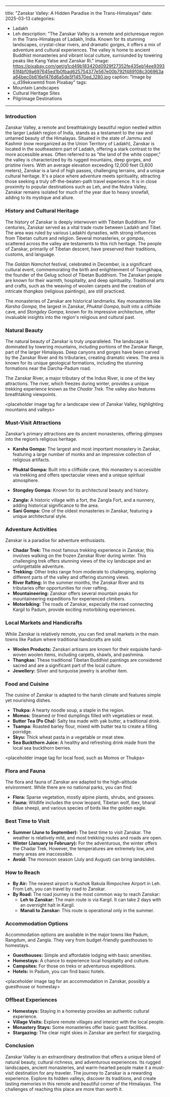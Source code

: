 
---
title: "Zanskar Valley: A Hidden Paradise in the Trans-Himalayas"
date: 2025-03-13
categories:
  - Ladakh
  - Leh
description: "The Zanskar Valley is a remote and picturesque region in the Trans-Himalayas of Ladakh, India. Known for its stunning landscapes, crystal-clear rivers, and dramatic gorges, it offers a mix of adventure and cultural experiences. The valley is home to ancient Buddhist monasteries and vibrant local culture, surrounded by towering peaks like Kang Yatse and Zanskar Ri."
image: https://pixabay.com/get/g1cd49b183420d0929f27352fe435eb14ee939361f4bf09a697645ed1b0fbad625754377e567e00b792f489108c306963aa64bec0b616ef476d6a5de5f14570ed_1280.jpg
caption: "Image by u_d39ekxwmtd from Pixabay"
tags: 
  - Mountain Landscapes
  - Cultural Heritage Sites
  - Pilgrimage Destinations
---


### **Introduction**

Zanskar Valley, a remote and breathtakingly beautiful region nestled within the larger Ladakh region of India, stands as a testament to the raw and untamed beauty of the Himalayas. Situated in the state of Jammu and Kashmir (now reorganized as the Union Territory of Ladakh), Zanskar is located in the southeastern part of Ladakh, offering a stark contrast to the more accessible areas. Often referred to as "the land of the white copper," the valley is characterized by its rugged mountains, deep gorges, and pristine rivers. With an average elevation exceeding 12,000 feet (3,600 meters), Zanskar is a land of high passes, challenging terrains, and a unique cultural heritage. It's a place where adventure meets spirituality, attracting those seeking a truly off-the-beaten-path travel experience. It is in close proximity to popular destinations such as Leh, and the Nubra Valley, Zanskar remains isolated for much of the year due to heavy snowfall, adding to its mystique and allure.

### **History and Cultural Heritage**

The history of Zanskar is deeply interwoven with Tibetan Buddhism. For centuries, Zanskar served as a vital trade route between Ladakh and Tibet. The area was ruled by various Ladakhi dynasties, with strong influences from Tibetan culture and religion. Several monasteries, or *gompas*, scattered across the valley are testaments to this rich heritage. The people of Zanskar, primarily of Tibetan descent, have preserved their traditions, customs, and language.

The *Galdan Namchot* festival, celebrated in December, is a significant cultural event, commemorating the birth and enlightenment of Tsongkhapa, the founder of the Gelug school of Tibetan Buddhism. The Zanskari people are known for their warmth, hospitality, and deep spirituality. Traditional arts and crafts, such as the weaving of woolen carpets and the creation of intricate *thangkas* (religious paintings), are still practiced.

The monasteries of Zanskar are historical landmarks. Key monasteries like *Karsha Gompa*, the largest in Zanskar, *Phuktal Gompa*, built into a cliffside cave, and *Stongdey Gompa*, known for its impressive architecture, offer invaluable insights into the region's religious and cultural past.

<placeholder image tag for a historical landmark like Karsha Gompa>

### **Natural Beauty**

The natural beauty of Zanskar is truly unparalleled. The landscape is dominated by towering mountains, including portions of the Zanskar Range, part of the larger Himalayas. Deep canyons and gorges have been carved by the Zanskar River and its tributaries, creating dramatic views. The area is known for its unique geological formations, including the stunning formations near the Darcha-Padum road.

The Zanskar River, a major tributary of the Indus River, is one of the key attractions. The river, which freezes during winter, provides a unique trekking experience known as the *Chadar Trek*. The valley also features breathtaking viewpoints.

<placeholder image tag for a landscape view of Zanskar Valley, highlighting mountains and valleys>

### **Must-Visit Attractions**

Zanskar’s primary attractions are its ancient monasteries, offering glimpses into the region’s religious heritage.

*   **Karsha Gompa:** The largest and most important monastery in Zanskar, featuring a large number of monks and an impressive collection of religious artifacts.

<placeholder image tag for Karsha Gompa>

*   **Phuktal Gompa:** Built into a cliffside cave, this monastery is accessible via trekking and offers spectacular views and a unique spiritual atmosphere.

<placeholder image tag for Phuktal Gompa>

*   **Stongdey Gompa:** Known for its architectural beauty and history.

<placeholder image tag for Stongdey Gompa>

*   **Zangla:** A historic village with a fort, the Zangla Fort, and a nunnery, adding historical significance to the area.
*   **Sani Gompa:** One of the oldest monasteries in Zanskar, featuring a unique architectural style.
<placeholder image tag for Sani Gompa>

### **Adventure Activities**

Zanskar is a paradise for adventure enthusiasts.

*   **Chadar Trek:** The most famous trekking experience in Zanskar, this involves walking on the frozen Zanskar River during winter. This challenging trek offers stunning views of the icy landscape and an unforgettable adventure.
    <placeholder image tag for the Chadar Trek>
*   **Trekking:** Other treks range from moderate to challenging, exploring different parts of the valley and offering stunning views.
*   **River Rafting:** In the summer months, the Zanskar River and its tributaries offer opportunities for river rafting.
*   **Mountaineering:** Zanskar offers several mountain peaks for mountaineering expeditions for experienced climbers.
*   **Motorbiking:** The roads of Zanskar, especially the road connecting Kargil to Padum, provide exciting motorbiking experiences.

### **Local Markets and Handicrafts**

While Zanskar is relatively remote, you can find small markets in the main towns like Padum where traditional handicrafts are sold.

*   **Woolen Products:** Zanskari artisans are known for their exquisite hand-woven woolen items, including carpets, shawls, and pashmina.
*   **Thangkas:** These traditional Tibetan Buddhist paintings are considered sacred and are a significant part of the local culture.
*   **Jewellery:** Silver and turquoise jewelry is another item.

### **Food and Cuisine**

The cuisine of Zanskar is adapted to the harsh climate and features simple yet nourishing dishes.

*   **Thukpa:** A hearty noodle soup, a staple in the region.
*   **Momos:** Steamed or fried dumplings filled with vegetables or meat.
*   **Butter Tea (Po Cha):** Salty tea made with yak butter, a traditional drink.
*   **Tsampa:** Roasted barley flour, mixed with butter tea to create a filling porridge.
*   **Skyu:** Thick wheat pasta in a vegetable or meat stew.
*   **Sea Buckthorn Juice:** A healthy and refreshing drink made from the local sea buckthorn berries.

<placeholder image tag for local food, such as Momos or Thukpa>

### **Flora and Fauna**

The flora and fauna of Zanskar are adapted to the high-altitude environment. While there are no national parks, you can find:

*   **Flora:** Sparse vegetation, mostly alpine plants, shrubs, and grasses.
*   **Fauna:** Wildlife includes the snow leopard, Tibetan wolf, ibex, bharal (blue sheep), and various species of birds like the golden eagle.

### **Best Time to Visit**

*   **Summer (June to September):** The best time to visit Zanskar. The weather is relatively mild, and most trekking routes and roads are open.
*   **Winter (January to February):** For the adventurous, the winter offers the Chadar Trek. However, the temperatures are extremely low, and many areas are inaccessible.
*   **Avoid:** The monsoon season (July and August) can bring landslides.

### **How to Reach**

*   **By Air:** The nearest airport is Kushok Bakula Rimpochee Airport in Leh. From Leh, you can travel by road to Zanskar.
*   **By Road:** The road journey is the most common way to reach Zanskar:
    *   **Leh to Zanskar:** The main route is via Kargil. It can take 2 days with an overnight halt in Kargil.
    *   **Manali to Zanskar:** This route is operational only in the summer.

<placeholder image tag for a road leading into Zanskar>

### **Accommodation Options**

Accommodation options are available in the major towns like Padum, Rangdum, and Zangla. They vary from budget-friendly guesthouses to homestays.

*   **Guesthouses:** Simple and affordable lodging with basic amenities.
*   **Homestays:** A chance to experience local hospitality and culture.
*   **Campsites:** For those on treks or adventurous expeditions.
*   **Hotels:** In Padum, you can find basic hotels.

<placeholder image tag for an accommodation in Zanskar, possibly a guesthouse or homestay>

### **Offbeat Experiences**

*   **Homestays:** Staying in a homestay provides an authentic cultural experience.
*   **Village Visits:** Explore remote villages and interact with the local people.
*   **Monastery Stays:** Some monasteries offer basic guest facilities.
*   **Stargazing:** The clear night skies in Zanskar are perfect for stargazing.

### **Conclusion**

Zanskar Valley is an extraordinary destination that offers a unique blend of natural beauty, cultural richness, and adventurous experiences. Its rugged landscapes, ancient monasteries, and warm-hearted people make it a must-visit destination for any traveler. The journey to Zanskar is a rewarding experience. Explore its hidden valleys, discover its traditions, and create lasting memories in this remote and beautiful corner of the Himalayas. The challenges of reaching this place are more than worth it.


